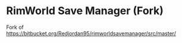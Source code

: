 # RimWorld Save Manager (Fork) #

Fork of https://bitbucket.org/Redjordan95/rimworldsavemanager/src/master/
